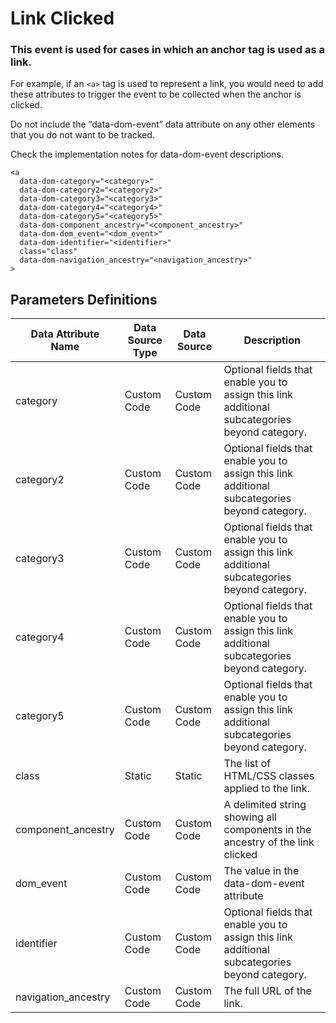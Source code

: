 # Link Clicked

### This event is used for cases in which an anchor tag is used as a link.

For example, if an `<a>` tag is used to represent a  link, you would need to add these attributes to trigger the event to be collected when the anchor is clicked.

Do not include the “data-dom-event” data attribute on any other elements that you do not want to be tracked.

Check the implementation notes for data-dom-event descriptions.
```
<a
  data-dom-category="<category>"
  data-dom-category2="<category2>"
  data-dom-category3="<category3>"
  data-dom-category4="<category4>"
  data-dom-category5="<category5>"
  data-dom-component_ancestry="<component_ancestry>"
  data-dom-dom_event="<dom_event>"
  data-dom-identifier="<identifier>"
  class="class"
  data-dom-navigation_ancestry="<navigation_ancestry>"
>
```

## Parameters Definitions

|Data Attribute Name|Data Source Type|Data Source|Description|
| --- | --- | --- | --- |
|category|Custom Code|Custom Code|Optional fields that enable you to assign this link additional subcategories beyond category.|
|category2|Custom Code|Custom Code|Optional fields that enable you to assign this link additional subcategories beyond category.|
|category3|Custom Code|Custom Code|Optional fields that enable you to assign this link additional subcategories beyond category.|
|category4|Custom Code|Custom Code|Optional fields that enable you to assign this link additional subcategories beyond category.|
|category5|Custom Code|Custom Code|Optional fields that enable you to assign this link additional subcategories beyond category.|
|class|Static|Static|The list of HTML\/CSS classes applied to the link.|
|component_ancestry|Custom Code|Custom Code|A delimited string showing all components in the ancestry of the link clicked|
|dom_event|Custom Code|Custom Code|The value in the data-dom-event attribute|
|identifier|Custom Code|Custom Code|Optional fields that enable you to assign this link additional subcategories beyond category.|
|navigation_ancestry|Custom Code|Custom Code|The full URL of the link.|



